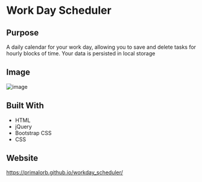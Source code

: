 # Work Day Scheduler

## Purpose

A daily calendar for your work day, allowing you to save and delete tasks for hourly blocks of time. Your data is persisted in local storage

## Image
![image](https://user-images.githubusercontent.com/69044956/112237020-2868e980-8c18-11eb-9206-90b1e1cb1d48.png)

## Built With

- HTML
- jQuery
- Bootstrap CSS
- CSS

## Website
https://primalorb.github.io/workday_scheduler/

